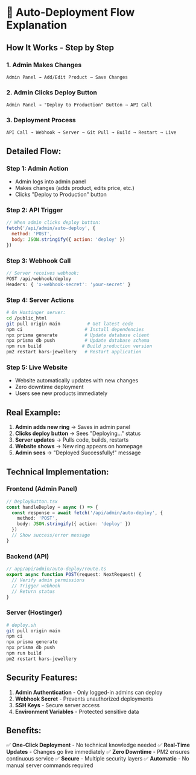 # 🔄 Auto-Deployment Flow Explanation

## How It Works - Step by Step

### 1. **Admin Makes Changes** 
```
Admin Panel → Add/Edit Product → Save Changes
```

### 2. **Admin Clicks Deploy Button**
```
Admin Panel → "Deploy to Production" Button → API Call
```

### 3. **Deployment Process**
```
API Call → Webhook → Server → Git Pull → Build → Restart → Live
```

## Detailed Flow:

### **Step 1: Admin Action**
- Admin logs into admin panel
- Makes changes (adds product, edits price, etc.)
- Clicks "Deploy to Production" button

### **Step 2: API Trigger**
```javascript
// When admin clicks deploy button:
fetch('/api/admin/auto-deploy', {
  method: 'POST',
  body: JSON.stringify({ action: 'deploy' })
})
```

### **Step 3: Webhook Call**
```javascript
// Server receives webhook:
POST /api/webhook/deploy
Headers: { 'x-webhook-secret': 'your-secret' }
```

### **Step 4: Server Actions**
```bash
# On Hostinger server:
cd /public_html
git pull origin main          # Get latest code
npm ci                       # Install dependencies
npx prisma generate          # Update database client
npx prisma db push           # Update database schema
npm run build               # Build production version
pm2 restart hars-jewellery   # Restart application
```

### **Step 5: Live Website**
- Website automatically updates with new changes
- Zero downtime deployment
- Users see new products immediately

## Real Example:

1. **Admin adds new ring** → Saves in admin panel
2. **Clicks deploy button** → Sees "Deploying..." status
3. **Server updates** → Pulls code, builds, restarts
4. **Website shows** → New ring appears on homepage
5. **Admin sees** → "Deployed Successfully!" message

## Technical Implementation:

### **Frontend (Admin Panel)**
```typescript
// DeployButton.tsx
const handleDeploy = async () => {
  const response = await fetch('/api/admin/auto-deploy', {
    method: 'POST',
    body: JSON.stringify({ action: 'deploy' })
  })
  // Show success/error message
}
```

### **Backend (API)**
```typescript
// app/api/admin/auto-deploy/route.ts
export async function POST(request: NextRequest) {
  // Verify admin permissions
  // Trigger webhook
  // Return status
}
```

### **Server (Hostinger)**
```bash
# deploy.sh
git pull origin main
npm ci
npx prisma generate
npx prisma db push
npm run build
pm2 restart hars-jewellery
```

## Security Features:

1. **Admin Authentication** - Only logged-in admins can deploy
2. **Webhook Secret** - Prevents unauthorized deployments
3. **SSH Keys** - Secure server access
4. **Environment Variables** - Protected sensitive data

## Benefits:

✅ **One-Click Deployment** - No technical knowledge needed
✅ **Real-Time Updates** - Changes go live immediately
✅ **Zero Downtime** - PM2 ensures continuous service
✅ **Secure** - Multiple security layers
✅ **Automatic** - No manual server commands required
